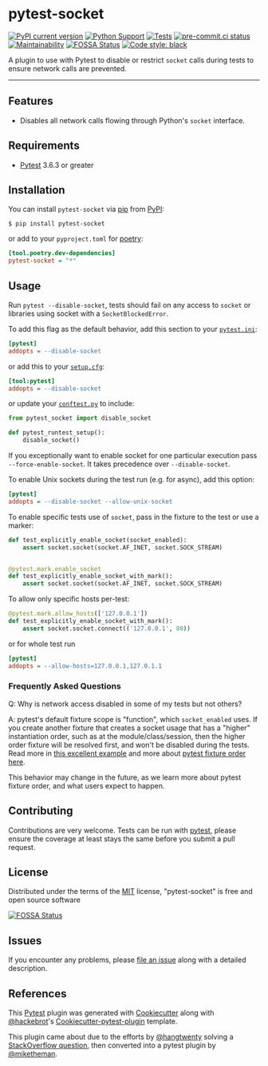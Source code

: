 # pytest-socket

[![PyPI current version](https://img.shields.io/pypi/v/pytest-socket.svg)](https://pypi.python.org/pypi/pytest-socket)
[![Python Support](https://img.shields.io/pypi/pyversions/pytest-socket.svg)](https://pypi.python.org/pypi/pytest-socket)
[![Tests](https://github.com/miketheman/pytest-socket/workflows/Python%20Tests/badge.svg)](https://github.com/miketheman/pytest-socket/actions?query=workflow%3A%22Python+Tests%22)
[![pre-commit.ci status](https://results.pre-commit.ci/badge/github/miketheman/pytest-socket/main.svg)](https://results.pre-commit.ci/latest/github/miketheman/pytest-socket/main)
[![Maintainability](https://api.codeclimate.com/v1/badges/1608a75b1c3a20211992/maintainability)](https://codeclimate.com/github/miketheman/pytest-socket/maintainability)
[![FOSSA Status](https://app.fossa.io/api/projects/git%2Bgithub.com%2Fmiketheman%2Fpytest-socket.svg?type=shield)](https://app.fossa.io/projects/git%2Bgithub.com%2Fmiketheman%2Fpytest-socket?ref=badge_shield)
[![Code style: black](https://img.shields.io/badge/code%20style-black-000000.svg)](https://github.com/psf/black)

A plugin to use with Pytest to disable or restrict `socket` calls during
tests to ensure network calls are prevented.

---

## Features

- Disables all network calls flowing through Python\'s `socket` interface.

## Requirements

- [Pytest](https://github.com/pytest-dev/pytest) 3.6.3 or greater

## Installation

You can install `pytest-socket` via [pip](https://pypi.python.org/pypi/pip/)
from [PyPI](https://pypi.python.org/pypi):

```console
$ pip install pytest-socket
```

or add to your `pyproject.toml` for [poetry](https://python-poetry.org/):

```ini
[tool.poetry.dev-dependencies]
pytest-socket = "*"
```

## Usage

Run `pytest --disable-socket`, tests should fail on any access to `socket` or
libraries using socket with a `SocketBlockedError`.

To add this flag as the default behavior, add this section to your
[`pytest.ini`](https://docs.pytest.org/en/6.2.x/customize.html#pytest-ini):

```ini
[pytest]
addopts = --disable-socket
```

or add this to your [`setup.cfg`](https://docs.pytest.org/en/6.2.x/customize.html#setup-cfg):

```ini
[tool:pytest]
addopts = --disable-socket
```

or update your [`conftest.py`](https://docs.pytest.org/en/6.2.x/writing_plugins.html#conftest-py-plugins) to include:

```python
from pytest_socket import disable_socket

def pytest_runtest_setup():
    disable_socket()
```

If you exceptionally want to enable socket for one particular execution
pass `--force-enable-socket`. It takes precedence over `--disable-socket`.

To enable Unix sockets during the test run (e.g. for async), add this option:

```ini
[pytest]
addopts = --disable-socket --allow-unix-socket
```

To enable specific tests use of `socket`, pass in the fixture to the test or
use a marker:

```python
def test_explicitly_enable_socket(socket_enabled):
    assert socket.socket(socket.AF_INET, socket.SOCK_STREAM)


@pytest.mark.enable_socket
def test_explicitly_enable_socket_with_mark():
    assert socket.socket(socket.AF_INET, socket.SOCK_STREAM)
```

To allow only specific hosts per-test:

```python
@pytest.mark.allow_hosts(['127.0.0.1'])
def test_explicitly_enable_socket_with_mark():
    assert socket.socket.connect(('127.0.0.1', 80))
```

or for whole test run

```ini
[pytest]
addopts = --allow-hosts=127.0.0.1,127.0.1.1
```


### Frequently Asked Questions

Q: Why is network access disabled in some of my tests but not others?

A: pytest's default fixture scope is "function", which `socket_enabled` uses.
If you create another fixture that creates a socket usage that has a "higher"
instantiation order, such as at the module/class/session, then the higher order
fixture will be resolved first, and won't be disabled during the tests.
Read more in [this excellent example](https://github.com/miketheman/pytest-socket/issues/45#issue-679835420)
and more about [pytest fixture order here](https://docs.pytest.org/en/stable/fixture.html#fixture-instantiation-order).

This behavior may change in the future, as we learn more about pytest
fixture order, and what users expect to happen.

## Contributing

Contributions are very welcome. Tests can be run with
[pytest](https://github.com/pytest-dev/pytest), please ensure the
coverage at least stays the same before you submit a pull request.

## License

Distributed under the terms of the
[MIT](http://opensource.org/licenses/MIT) license, "pytest-socket" is
free and open source software

[![FOSSA Status](https://app.fossa.io/api/projects/git%2Bgithub.com%2Fmiketheman%2Fpytest-socket.svg?type=large)](https://app.fossa.io/projects/git%2Bgithub.com%2Fmiketheman%2Fpytest-socket?ref=badge_large)

## Issues

If you encounter any problems, please [file an issue](https://github.com/miketheman/pytest-socket/issues)
along with a detailed description.

## References

This [Pytest](https://github.com/pytest-dev/pytest) plugin was generated with
[Cookiecutter](https://github.com/audreyr/cookiecutter) along with
[\@hackebrot](https://github.com/hackebrot)\'s
[Cookiecutter-pytest-plugin](https://github.com/pytest-dev/cookiecutter-pytest-plugin)
template.

This plugin came about due to the efforts by
[\@hangtwenty](https://github.com/hangtwenty) solving a [StackOverflow
question](https://stackoverflow.com/a/30064664), then converted into a
pytest plugin by [\@miketheman](https://github.com/miketheman).
